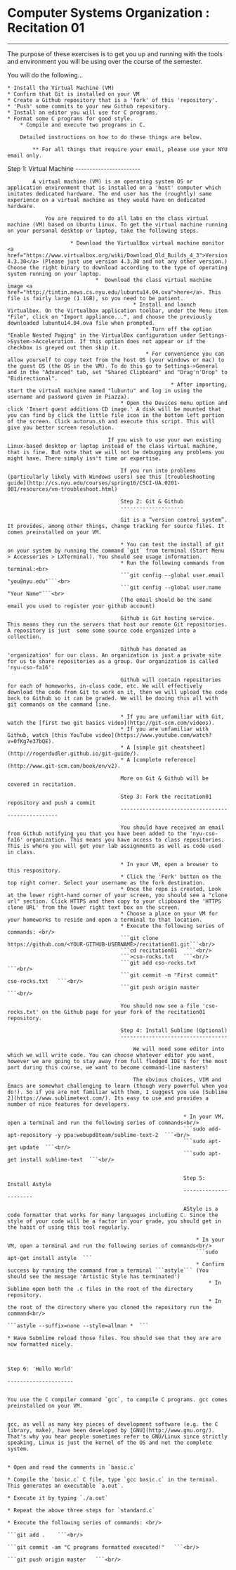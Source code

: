 # Computer Systems Organization : Recitation 01
-----------------------------------------------

The purpose of these exercises is to get you up and running with the tools and environment you will be using over the course of the semester.

You will do the following...

    * Install the Virtual Machine (VM)
    * Confirm that Git is installed on your VM
    * Create a Github repository that is a 'fork' of this 'repository'.
    * 'Push' some commits to your new Github repository.
    * Install an editor you will use for C programs.
    * Format some C programs for good style.
        * Compile and execute two programs in C.

        Detailed instructions on how to do these things are below.

            ** For all things that require your email, please use your NYU email only.

Step 1:
            Virtual Machine
            -----------------------

            A virtual machine (VM) is an operating system OS or application environment that is installed on a 'host' computer which imitates dedicated hardware. The end user has the (roughtly) same experience on a virtual machine as they would have on dedicated hardware.

                You are required to do all labs on the class virtual machine (VM) based on Ubuntu Linux. To get the virtual machine running on your personal desktop or laptop, take the following steps.

                        * Download the VirtualBox virtual machine monitor <a href="https://www.virtualbox.org/wiki/Download_Old_Builds_4_3">Version 4.3.30</a> (Please just use version 4.3.30 and not any other version.) Choose the right binary to download according to the type of operating system running on your laptop.
                                *  Download the class virtual machine image <a href="http://tintin.news.cs.nyu.edu/lubuntu14.04.ova">here</a>. This file is fairly large (1.1GB), so you need to be patient.
                                            * Install and launch Virtualbox. On the Virtualbox application toolbar, under the Menu item "File", click on "Import appliance...", and choose the previously downloaded lubuntu14.04.ova file when prompted.
                                                * Turn off the option "Enable Nested Paging" in the VirtualBox configuration under Settings->System->Acceleration. If this option does not appear or if the checkbox is greyed out then skip it.
                                                * For convenience you can allow yourself to copy text from the host OS (your windows or mac) to the guest OS (the OS in the VM). To do this go to Settings->General and in the "Advanced" tab, set "Shared Clipboard" and "Drag'n'Drop" to "Bidirectional".
                                                        * After importing, start the virtual machine named "lubuntu" and log in using the username and password given in Piazza).
                                        * Open the Devices menu option and click 'Insert guest additions CD image.' A disk will be mounted that you can find by click the little file icon in the bottom left portion of the screen. Click autorun.sh and execute this script. This will give you better screen resolution.

                                    If you wish to use your own existing Linux-based desktop or laptop instead of the class virtual machine, that is fine. But note that we will not be debugging any problems you might have. There simply isn't time or expertise.

                                        If you run into problems (particularly likely with Windows users) see this [troubleshooting guide](http://cs.nyu.edu/courses/spring16/CSCI-UA.0201-001/resources/vm-troubleshoot.html)

                                        Step 2: Git & Github
                                        --------------------

                                        Git is a “version control system”. It provides, among other things, change tracking for source files. It comes preinstalled on your VM.

                                        * You can test the install of git on your system by running the command `git` from terminal (Start Menu > Accessories > LXTerminal). You should see usage information.
                                        * Run the following commands from terminal:<br>
                                        ```git config --global user.email "you@nyu.edu"```<br>
                                        ```git config --global user.name "Your Name"```<br>
                                        (The email should be the same email you used to register your github account)

                                        Github is Git hosting service. This means they run the servers that host our remote Git repositories. A repository is just  some some source code organized into a collection.

                                        Github has donated an 'organization' for our class. An organization is just a private site for us to share repositories as a group. Our organization is called 'nyu-cso-fa16'.

                                        Github will contain repositories for each of homeworks, in-class code, etc. We will effectively download the code from Git to work on it, then we will upload the code back to Github so it can be graded. We will be dooing this all with git commands on the command line.

                                        * If you are unfamiliar with Git, watch the [first two git basics video](http://git-scm.com/videos).
                                        * If you are unfamiliar with Github, watch [this YouTube video](https://www.youtube.com/watch?v=0fKg7e37bQE).
                                        * A [simple git cheatsheet](http://rogerdudler.github.io/git-guide/).
                                        * A [complete reference](http://www.git-scm.com/book/en/v2).

                                        More on Git & Github will be covered in recitation.

                                        Step 3: Fork the recitation01 repository and push a commit
                                        --------------------------------------------------

                                        You should have received an email from Github notifying you that you have been added to the 'nyu-cso-fa16' organization. This means you have access to class repositories. This is where you will get your lab assignments as well as code used in class.

                                        * In your VM, open a browser to this respository.
                                        * Click the 'Fork' button on the top right corner. Select your username as the fork destination.
                                        * Once the repo is created, Look at the lower right-hand corner of your screen, you should see a "clone url" section. Click HTTPS and then copy to your clipboard the 'HTTPS clone URL' from the lower right text box on the screen.
                                        * Choose a place on your VM for your homeworks to reside and open a terminal to that location.
                                        * Execute the following series of commands: <br/>
                                        ```git clone https://github.com/<YOUR-GITHUB-USERNAME>/recitation01.git```<br/>
                                        ```cd recitation01   ```<br/>
                                        ```>cso-rocks.txt   ```<br/>
                                        ```git add cso-rocks.txt    ```<br/>
                                        ```git commit -m "First commit" cso-rocks.txt   ```<br/>
                                        ```git push origin master   ```<br/>

                                        You should now see a file 'cso-rocks.txt' on the Github page for your fork of the recitation01 repository.

                                        Step 4: Install Sublime (Optional)
                                        ----------------------------------

                                            We will need some editor into which we will write code. You can choose whatever editor you want, however we are going to stay away from full fledged IDE's for the most part during this course, we want to become command-line masters!

                                            The obvious choices, VIM and Emacs are somewhat challenging to learn (though very powerful when you do!). So if you are not familiar with them, I suggest you use [Sublime 2](https://www.sublimetext.com/). Its easy to use and provides a number of nice features for developers.

                                                            * In your VM, open a terminal and run the following series of commands<br/>
                                                            ```sudo add-apt-repository -y ppa:webupd8team/sublime-text-2  ```<br/>
                                                            ```sudo apt-get update  ```<br/>
                                                            ```sudo apt-get install sublime-text  ```<br/>


                                                            Step 5: Install Astyle
                                                            ----------------------

                                                            AStyle is a code formatter that works for many languages including C. Since the style of your code will be a factor in your grade, you should get in the habit of using this tool regularly.

                                                                * In your VM, open a terminal and run the following series of commands<br/>
                                                                ```sudo apt-get install astyle  ```
                                                                * Confirm success by running the command from a terminal ```astyle``` (You should see the message 'Artistic Style has terminated')
                                                                    * In Sublime open both the .c files in the root of the directory repository.
                                                                    * In the root of the directory where you cloned the repository run the command<br/>
                                                                    ```astyle --suffix=none --style=allman *  ```
                                                                                                    * Have Submlime reload those files. You should see that they are are now formatted nicely.


                                                                                                    Step 6: 'Hello World'
                                                                                                    ---------------------

                                                                                                    You use the C compiler command `gcc`, to compile C programs. gcc comes preinstalled on your VM.

                                                                                                    gcc, as well as many key pieces of development software (e.g. the C library, make), have been developed by [GNU](http://www.gnu.org/). That's why you hear people sometimes refer to GNU/Linux since strictly speaking, Linux is just the kernel of the OS and not the complete system.

                                                                                                            * Open and read the comments in `basic.c`
                                                                                                            * Compile the `basic.c` C file, type `gcc basic.c` in the terminal. This generates an executable `a.out`.
                                                                                                            * Execute it by typing `./a.out`
                                                                                                            * Repeat the above three steps for `standard.c`
                                                                                                            * Execute the following series of commands: <br/>
                                                                                                            ```git add .    ```<br/>
                                                                                                            ```git commit -am "C programs formatted executed!"   ```<br/>
                                                                                                            ```git push origin master   ```<br/>
